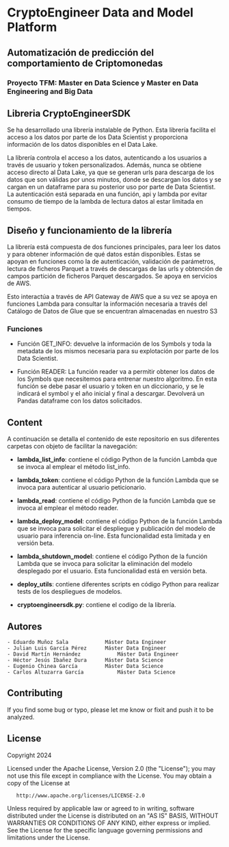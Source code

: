# CryptoEngineer Data and Model Platform
## Automatización de predicción del comportamiento de Criptomonedas
### Proyecto TFM: Master en Data Science y Master en Data Engineering and Big Data

## Libreria CryptoEngineerSDK
Se ha desarrollado una librería instalable de Python. Esta librería facilita el acceso a los datos por parte de los Data Scientist y proporciona información de los datos disponibles en el Data Lake. 
 
La librería controla el acceso a los datos, autenticando a los usuarios a través de usuario y token personalizados. Además, nunca se obtiene acceso directo al Data Lake, ya que se generan urls para descarga de los datos que son válidas por unos minutos, donde se descargan los datos y se cargan en un dataframe para su posterior uso por parte de Data Scientist. La autenticación está separada en una función, api y lambda por evitar consumo de tiempo de la lambda de lectura datos al estar limitada en tiempos. 

## Diseño y funcionamiento de la librería 
 
La librería está compuesta de dos funciones principales, para leer los datos y para obtener información de qué datos están disponibles. Estas se apoyan en funciones como la de autenticación, validación de parámetros, lectura de ficheros Parquet a través de descargas de las urls y obtención de campos partición de ficheros Parquet descargados. Se apoya en servicios de AWS.

Esto interactúa a través de API Gateway de AWS que a su vez se apoya en funciones Lambda para consultar la información necesaria a través del Catálogo de Datos de Glue que se encuentran almacenadas en nuestro S3

### Funciones

- Función GET_INFO: devuelve la información de los Symbols y toda la metadata de los mismos necesaria para su explotación por parte de los Data Scientist.

- Función READER: La función reader va a permitir obtener los datos de los Symbols que necesitemos para entrenar nuestro algoritmo. En esta función se debe pasar el usuario y token en un diccionario, y se le indicará el symbol y el año inicial y final a descargar. Devolverá un Pandas dataframe con los datos solicitados.


## Content
A continuación se detalla el contenido de este repositorio en sus diferentes carpetas con objeto de facilitar la navegación:

- **lambda_list_info**: contiene el código Python de la función Lambda que se invoca al emplear el método list_info.

- **lambda_token**: contiene el código Python de la función Lambda que se invoca para autenticar al usuario peticionario.

- **lambda_read**: contiene el código Python de la función Lambda que se invoca al emplear el método reader.

- **lambda_deploy_model**: contiene el código Python de la función Lambda que se invoca para solicitar el despliegue y publicación del modelo de usuario para inferencia on-line. Esta funcionalidad esta limitada y en versión beta.

- **lambda_shutdown_model**: contiene el código Python de la función Lambda que se invoca para solicitar la eliminación del modelo desplegado por el usuario. Esta funcionalidad está en versión beta.

- **deploy_utils**: contiene diferentes scripts en código Python para realizar tests de los despliegues de modelos.

- **cryptoengineersdk.py**: contiene el codigo de la librería.

## Autores
	- Eduardo Muñoz Sala		    Máster Data Engineer
	- Julian Luis García Pérez		Máster Data Engineer
	- David Martín Hernández		    Máster Data Engineer
	- Héctor Jesús Ibañez Dura		Máster Data Science
	- Eugenio Chinea García		    Máster Data Science
	- Carlos Altuzarra García		    Máster Data Science

## Contributing
If you find some bug or typo, please let me know or fixit and push it to be analyzed. 

## License

Copyright 2024 

   Licensed under the Apache License, Version 2.0 (the "License");
   you may not use this file except in compliance with the License.
   You may obtain a copy of the License at

       http://www.apache.org/licenses/LICENSE-2.0

   Unless required by applicable law or agreed to in writing, software
   distributed under the License is distributed on an "AS IS" BASIS,
   WITHOUT WARRANTIES OR CONDITIONS OF ANY KIND, either express or implied.
   See the License for the specific language governing permissions and
   limitations under the License.




